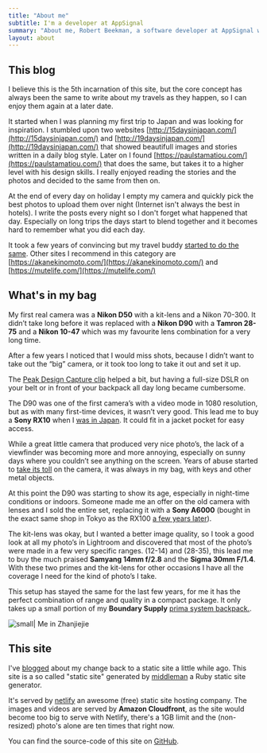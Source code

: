 ```yaml
---
title: "About me"
subtitle: I'm a developer at AppSignal
summary: "About me, Robert Beekman, a software developer at AppSignal who loves to travel."
layout: about
---
```



## This blog

I believe this is the 5th incarnation of this site, but the core concept has always been the same to write about my travels as they happen, so I can enjoy them again at a later date.

It started when I was planning my first trip to Japan and was looking for inspiration. I stumbled upon two websites [http://15daysinjapan.com/](http://15daysinjapan.com/) and [http://19daysinjapan.com/](http://19daysinjapan.com/) that showed beautifull images and stories written in a daily blog style. Later on I found [https://paulstamatiou.com/](https://paulstamatiou.com/) that does the same, but takes it to a higher level with his design skills. I really enjoyed reading the stories and the photos and decided to the same from then on.

At the end of every day on holiday I empty my camera and quickly pick the best photos to upload them over night (Internet isn't always the best in hotels). I write the posts every night so I don't forget what happened that day. Especially on long trips the days start to blend together and it becomes hard to remember what you did each day.

It took a few years of convincing but my travel buddy [started to do the same](https://travel.onnogroen). Other sites I recommend in this category are [https://akanekinomoto.com/](https://akanekinomoto.com/) and [https://mutelife.com/](https://mutelife.com/)

## What's in my bag

My first real camera was a **Nikon D50** with a kit-lens and a Nikon 70-300. It didn’t take long before it was replaced with a **Nikon D90** with a **Tamron 28-75** and a **Nikon 10-47** which was my favourite lens combination for a very long time.

After a few years I noticed that I would miss shots, because I didn’t want to take out the “big” camera, or it took too long to take it out and set it up.

The [Peak Design Capture clip](https://www.peakdesign.com/products/capture) helped a bit, but having a full-size DSLR on your belt or in front of your backpack all day long became cumbersome.

The D90 was one of the first camera’s with a video mode in 1080 resolution, but as with many first-time devices, it wasn’t very good. This lead me to buy a **Sony RX10** when I [was in Japan](https://matsimitsu.com/trips/asia-2014). It could fit in a jacket pocket for easy access.

While a great little camera that produced very nice photo’s, the lack of a viewfinder was becoming more and more annoying, especially on sunny days where you couldn’t see anything on the screen. Years of abuse started to [take its toll](https://matsimitsu.com/blog/2018-04-08-fix-rx100-startup-issue/) on the camera, it was always in my bag, with keys and other metal objects.

At this point the D90 was starting to show its age, especially in night-time conditions or indoors. Someone made me an offer on the old camera with lenses and I sold the entire set, replacing it with a **Sony A6000** (bought in the exact same shop in Tokyo as the RX100 [a few years later](http://localhost:4567/trips/asia-2017)).

The kit-lens was okay, but I wanted a better image quality, so I took a good look at all my photo’s in Lightroom and discovered that most of the photo’s were made in a few very specific ranges. (12-14) and (28-35), this lead me to buy the much praised **Samyang 14mm f/2.8** and the **Sigma 30mm F/1.4**. With these two primes and the kit-lens for other occasions I have all the coverage I need for the kind of photo’s I take.

This setup has stayed the same for the last few years, for me it has the perfect combination of range and quality in a compact package. It only takes up a small portion of my **Boundary Supply** [prima system backpack.](https://www.boundarysupply.com/products/prima-system).

![small| Me in Zhanjiejie](https://d3khpbv2gxh34v.cloudfront.net/r/about/me-zhanjiejie.jpg "1.5")

## This site

I've [blogged](/blog/2019-01-27-blog-update/) about my change back to a static site a little while ago. This site is a so called "static site" generated by [middleman](https://middlemanapp.com) a Ruby static site generator.

It's served by [netlify](https://netlify.com) an awesome (free) static site hosting company. The images and videos are served by **Amazon Cloudfront**, as the site would become too big to serve with Netlify, there's a 1GB limit and the (non-resized) photo's alone are ten times that right now.

You can find the source-code of this site on [GitHub](https://github.com/matsimitsu/matsimitsu.com).
